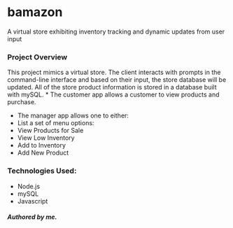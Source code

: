 # bamazon
A virtual store exhibiting inventory tracking and dynamic updates from user input

### Project Overview
This project mimics a virtual store.  The client interacts with prompts in the command-line interface and based on their input, the store database will be updated.  All of the store product information is stored in a database built with mySQL.  * The customer app allows a customer to view products and purchase.  
* The manager app allows one to either:
* List a set of menu options:
* View Products for Sale
* View Low Inventory
* Add to Inventory
* Add New Product


### Technologies Used:
* Node.js
* mySQL
* Javascript

##### Authored by me.
